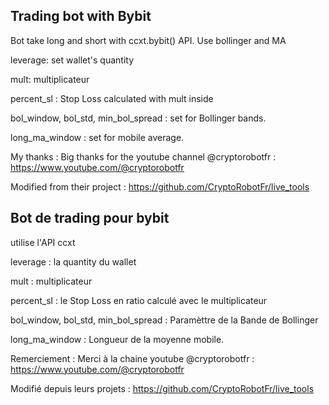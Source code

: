 ## Trading bot with Bybit 
Bot take long and short with ccxt.bybit() API.
Use bollinger and MA

leverage: set wallet's quantity

mult: multiplicateur

percent_sl : Stop Loss calculated with mult inside

bol_window, bol_std, min_bol_spread : set for Bollinger bands.

long_ma_window : set for mobile average.

My thanks : 
Big thanks for the youtube channel @cryptorobotfr : https://www.youtube.com/@cryptorobotfr

Modified from their project : https://github.com/CryptoRobotFr/live_tools

## Bot de trading pour bybit
utilise l'API ccxt

leverage : la quantity du wallet

mult : multiplicateur

percent_sl : le Stop Loss en ratio calculé avec le multiplicateur

bol_window, bol_std, min_bol_spread : Paramèttre de la Bande de Bollinger

long_ma_window : Longueur de la moyenne mobile.

Remerciement :
Merci à la chaine youtube @cryptorobotfr : https://www.youtube.com/@cryptorobotfr

Modifié depuis leurs projets : https://github.com/CryptoRobotFr/live_tools



